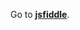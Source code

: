 Go to **[jsfiddle](http://jsfiddle.net/gh/get/library/pure/1borodat1/EloquentJS/tree/master/Chapter13)**.